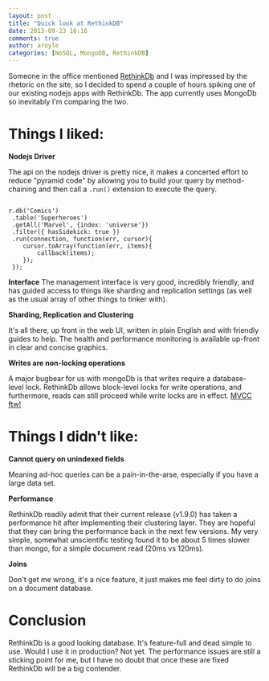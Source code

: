 ```yaml
---
layout: post
title: "Quick look at RethinkDB"
date: 2013-09-23 16:16
comments: true
author: aroyle
categories: [NoSQL, MongoDB, RethinkDB] 
---
```


Someone in the office mentioned [RethinkDb][1] and I was impressed by the rhetoric on the site, so I decided to spend a couple of hours spiking one of our existing nodejs apps with RethinkDb. The app currently uses MongoDb so inevitably I'm comparing the two.

Things I liked:
==

__Nodejs Driver__

The api on the nodejs driver is pretty nice, it makes a concerted effort to reduce "pyramid code" by allowing you to build your query by method-chaining and then call a `.run()` extension to execute the query.

```

r.db('Comics')
 .table('Superheroes')
 .getAll('Marvel', {index: 'universe'})
 .filter({ hasSidekick: true })
 .run(connection, function(err, cursor){
    cursor.toArray(function(err, items){
        callback(items);
    });
 });

```

__Interface__
The management interface is very good, incredibly friendly, and has guided access to things like sharding and replication settings (as well as the usual array of other things to tinker with).

__Sharding, Replication and Clustering__

It's all there, up front in the web UI, written in plain English and with friendly guides to help. The health and performance monitoring is available up-front in clear and concise graphics.

__Writes are non-locking operations__

A major bugbear for us with mongoDb is that writes require a database-level lock. RethinkDb allows block-level locks for write operations, and furthermore, reads can still proceed while write locks are in effect. [MVCC ftw!][2]

Things I didn't like:
==

__Cannot query on unindexed fields__

Meaning ad-hoc queries can be a pain-in-the-arse, especially if you have a large data set.


__Performance__

RethinkDb readily admit that their current release (v1.9.0) has taken a performance hit after implementing their clustering layer. They are hopeful that they can bring the performance back in the next few versions. My very simple, somewhat unscientific testing found it to be about 5 times slower than mongo, for a simple document read (20ms vs 120ms).

__Joins__

Don't get me wrong, it's a nice feature, it just makes me feel dirty to do joins on a document database.

Conclusion
==

RethinkDb is a good looking database. It's feature-full and dead simple to use. Would I use it in production? Not yet. The performance issues are still a sticking point for me, but I have no doubt that once these are fixed RethinkDb will be a big contender.


[1]: http://www.rethinkdb.com
[2]: http://en.wikipedia.org/wiki/Multiversion_concurrency_control
